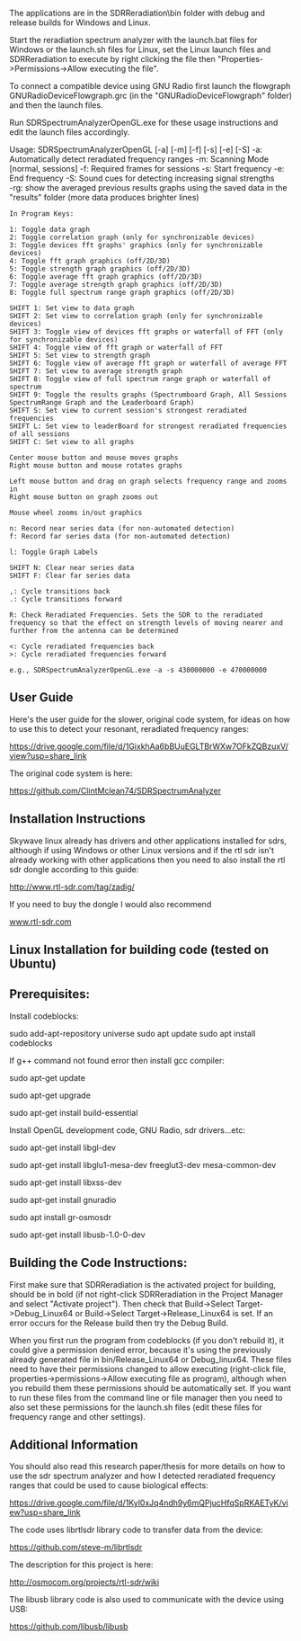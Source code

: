 The applications are in the SDRReradiation\bin folder with debug and release builds for Windows and Linux.

Start the reradiation spectrum analyzer with the launch.bat files for Windows or the launch.sh files for Linux, set the Linux launch files and SDRReradiation to execute by right clicking the file then "Properties->Permissions->Allow executing the file".

To connect a compatible device using GNU Radio first launch the flowgraph GNURadioDeviceFlowgraph.grc (in the "GNURadioDeviceFlowgraph\" folder) and then the launch files.

Run SDRSpectrumAnalyzerOpenGL.exe for these usage instructions and edit the launch files accordingly.

Usage: SDRSpectrumAnalyzerOpenGL [-a] [-m] [-f] [-s] [-e] [-S]
	-a: Automatically detect reradiated frequency ranges
	-m: Scanning Mode [normal, sessions]
	-f: Required frames for sessions
	-s: Start frequency
	-e: End frequency
	-S: Sound cues for detecting increasing signal strengths	
	-rg: show the averaged previous results graphs using the saved data in the "results\" folder (more data produces brighter lines)
	
	In Program Keys:
	
	1: Toggle data graph
	2: Toggle correlation graph (only for synchronizable devices)
	3: Toggle devices fft graphs' graphics (only for synchronizable devices)
	4: Toggle fft graph graphics (off/2D/3D)
	5: Toggle strength graph graphics (off/2D/3D)
	6: Toggle average fft graph graphics (off/2D/3D)
	7: Toggle average strength graph graphics (off/2D/3D)
	8: Toggle full spectrum range graph graphics (off/2D/3D)
	
	SHIFT 1: Set view to data graph
	SHIFT 2: Set view to correlation graph (only for synchronizable devices)
	SHIFT 3: Toggle view of devices fft graphs or waterfall of FFT (only for synchronizable devices)
	SHIFT 4: Toggle view of fft graph or waterfall of FFT
	SHIFT 5: Set view to strength graph
	SHIFT 6: Toggle view of average fft graph or waterfall of average FFT
	SHIFT 7: Set view to average strength graph
	SHIFT 8: Toggle view of full spectrum range graph or waterfall of spectrum
	SHIFT 9: Toggle the results graphs (Spectrumboard Graph, All Sessions SpectrumRange Graph and the Leaderboard Graph)
	SHIFT S: Set view to current session's strongest reradiated frequencies
	SHIFT L: Set view to leaderBoard for strongest reradiated frequencies of all sessions
	SHIFT C: Set view to all graphs
	
	Center mouse button and mouse moves graphs
	Right mouse button and mouse rotates graphs
	
	Left mouse button and drag on graph selects frequency range and zooms in	
	Right mouse button on graph zooms out
	
	Mouse wheel zooms in/out graphics
	
	n: Record near series data (for non-automated detection)
	f: Record far series data (for non-automated detection)

	l: Toggle Graph Labels
	
	SHIFT N: Clear near series data
	SHIFT F: Clear far series data

	,: Cycle transitions back
	.: Cycle transitions forward
	
	R: Check Reradiated Frequencies. Sets the SDR to the reradiated frequency so that the effect on strength levels of moving nearer and further from the antenna can be determined
	
	<: Cycle reradiated frequencies back
	>: Cycle reradiated frequencies forward
	
	e.g., SDRSpectrumAnalyzerOpenGL.exe -a -s 430000000 -e 470000000



User Guide
----------

Here's the user guide for the slower, original code system, for ideas on how to use this to detect your resonant, reradiated frequency ranges:

https://drive.google.com/file/d/1GixkhAa6bBUuEGLTBrWXw7OFkZQBzuxV/view?usp=share_link

The original code system is here:

https://github.com/ClintMclean74/SDRSpectrumAnalyzer



Installation Instructions
-------------------------

Skywave linux already has drivers and other applications installed for sdrs, although if using Windows or other Linux versions and if the rtl sdr isn't already working with other applications then you need to also install the rtl sdr dongle according to this guide:

http://www.rtl-sdr.com/tag/zadig/

If you need to buy the dongle I would also recommend

www.rtl-sdr.com


Linux Installation for building code (tested on Ubuntu)
-------------------------------------------------------

Prerequisites:
--------------
Install codeblocks:

sudo add-apt-repository universe
sudo apt update
sudo apt install codeblocks

If g++ command not found error then install gcc compiler:

sudo apt-get update

sudo apt-get upgrade

sudo apt-get install build-essential

Install OpenGL development code, GNU Radio, sdr drivers...etc:

sudo apt-get install libgl-dev

sudo apt-get install libglu1-mesa-dev freeglut3-dev mesa-common-dev

sudo apt-get install libxss-dev

sudo apt-get install gnuradio

sudo apt install gr-osmosdr

sudo apt-get install libusb-1.0-0-dev


Building the Code Instructions:
---------------------------

First make sure that SDRReradiation is the activated project for building, should be in bold (if not right-click SDRReradiation in the Project Manager and select "Activate project"). Then check that Build->Select Target->Debug_Linux64 or Build->Select Target->Release_Linux64 is set. If an error occurs for the Release build then try the Debug Build.

When you first run the program from codeblocks (if you don't rebuild it), it could give a permission denied error, because it's using the previously already generated file in bin/Release_Linux64 or Debug_linux64. These files need to have their permissions changed to allow executing (right-click file, properties->permissions->Allow executing file as program), although when you rebuild them these permissions should be automatically set. If you want to run these files from the command line or file manager then you need to also set these permissions for the launch.sh files (edit these files for frequency range and other settings).



Additional Information
----------------------

You should also read this research paper/thesis for more details on how to use the sdr spectrum analyzer and how I detected reradiated frequency ranges that could be used to cause biological effects:

https://drive.google.com/file/d/1Kyl0xJq4ndh9y6mQPjucHfqSpRKAETyK/view?usp=share_link


The code uses librtlsdr library code to transfer data from the device:

https://github.com/steve-m/librtlsdr

The description for this project is here:

http://osmocom.org/projects/rtl-sdr/wiki

The libusb library code is also used to communicate with the device using USB:

https://github.com/libusb/libusb
